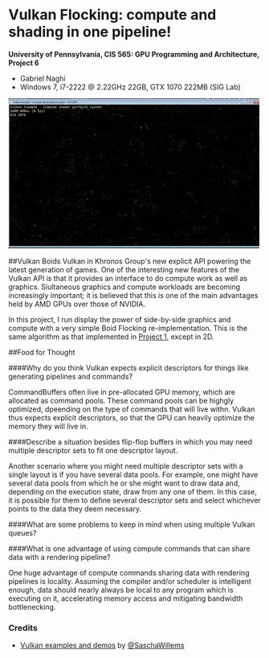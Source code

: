 Vulkan Flocking: compute and shading in one pipeline!
======================

**University of Pennsylvania, CIS 565: GPU Programming and Architecture, Project 6**

* Gabriel Naghi
* Windows 7, i7-2222 @ 2.22GHz 22GB, GTX 1070 222MB (SIG Lab)

![](img/boids.gif)

##Vulkan Boids
Vulkan in Khronos Group's new explicit API powering the latest generation of games. One of the interesting new features of the Vulkan API is that it provides an interface to do compute work as well as graphics. Siultaneous graphics and compute workloads are becoming increasingly important; it is believed that this is one of the main advantages held by AMD GPUs over those of NVIDIA. 

In this project, I run display the power of side-by-side graphics and compute with a very simple Boid Flocking re-implementation. This is the same algorithm as that implemented in [Project 1](https://github.com/gabenaghi/Project1-CUDA-Flocking), except in 2D. 

##Food for Thought


####Why do you think Vulkan expects explicit descriptors for things like generating pipelines and commands?

CommandBuffers often live in pre-allocated GPU memory, which are allocated as command pools. These command pools can be highgly optimized, dpeending on the type of commands that will live withn. Vulkan thus expects explicit descriptors, so that the GPU can heavily optimize the memory they will live in. 

####Describe a situation besides flip-flop buffers in which you may need multiple descriptor sets to fit one descriptor layout.

Another scenario where you might need multiple descriptor sets with a single layout is if you have several data pools. For example, one might have several data pools from which he or she might want to draw data and, depending on the execution state, draw from any one of them. In this case, it is possible for them to define several descriptor sets and select whichever points to the data they deem necessary. 

####What are some problems to keep in mind when using multiple Vulkan queues?

####What is one advantage of using compute commands that can share data with a rendering pipeline?

One huge advantage of compute commands sharing data with rendering pipelines is locality. Assuming the compiler and/or scheduler is intelligent enough, data should nearly always be local to any program which is executing on it, accelerating memory access and mitigating bandwidth bottlenecking. 

### Credits

* [Vulkan examples and demos](https://github.com/SaschaWillems/Vulkan) by [@SaschaWillems](https://github.com/SaschaWillems)
